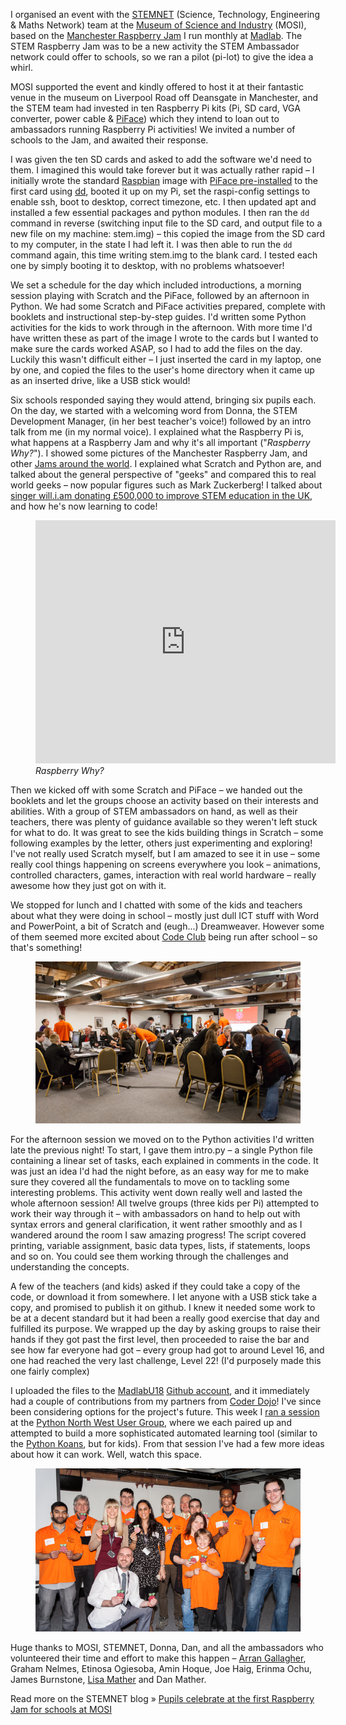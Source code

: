 I organised an event with the [STEMNET](http://www.stemnet.org.uk/) (Science, Technology,
Engineering & Maths Network) team at the [Museum of Science and Industry](http://www.mosi.org.uk/)
(MOSI), based on the [Manchester Raspberry Jam](http://mcrraspjam.org.uk/) I run monthly at
[Madlab](http://madlab.org.uk/). The STEM Raspberry Jam was to be a new activity the STEM Ambassador
network could offer to schools, so we ran a pilot (pi-lot) to give the idea a whirl.

MOSI supported the event and kindly offered to host it at their fantastic venue in the museum on
Liverpool Road off Deansgate in Manchester, and the STEM team had invested in ten Raspberry Pi kits
(Pi, SD card, VGA converter, power cable & [PiFace](http://pi.cs.man.ac.uk/interface.htm)) which
they intend to loan out to ambassadors running Raspberry Pi activities! We invited a number of
schools to the Jam, and awaited their response.

I was given the ten SD cards and asked to add the software we'd need to them. I imagined this would
take forever but it was actually rather rapid – I initially wrote the standard
[Raspbian](http://www.raspbian.org/) image with [PiFace
pre-installed](http://www.raspberrypi.org/phpBB3/viewtopic.php?f=45&t=25895) to the first card using
[dd](http://elinux.org/RPi_Easy_SD_Card_Setup#Copying_an_image_to_the_SD_card_in_Linux_.28command_line.29),
booted it up on my Pi, set the raspi-config settings to enable ssh, boot to desktop, correct
timezone, etc. I then updated apt and installed a few essential packages and python modules. I then
ran the `dd` command in reverse (switching input file to the SD card, and output file to a new file on
my machine: stem.img) – this copied the image from the SD card to my computer, in the state I had
left it. I was then able to run the `dd` command again, this time writing stem.img to the blank card.
I tested each one by simply booting it to desktop, with no problems whatsoever!

We set a schedule for the day which included introductions, a morning session playing with Scratch
and the PiFace, followed by an afternoon in Python. We had some Scratch and PiFace activities
prepared, complete with booklets and instructional step-by-step guides. I'd written some Python
activities for the kids to work through in the afternoon. With more time I'd have written these as
part of the image I wrote to the cards but I wanted to make sure the cards worked ASAP, so I had to
add the files on the day. Luckily this wasn't difficult either – I just inserted the card in my
laptop, one by one, and copied the files to the user's home directory when it came up as an inserted
drive, like a USB stick would!

Six schools responded saying they would attend, bringing six pupils each. On the day, we started
with a welcoming word from Donna, the STEM Development Manager, (in her best teacher's voice!)
followed by an intro talk from me (in my normal voice). I explained what the Raspberry Pi is, what
happens at a Raspberry Jam and why it's all important ("*Raspberry Why?*"). I showed some pictures
of the Manchester Raspberry Jam, and other [Jams around the
world](http://raspberryjam.org.uk/blog/2013/01/02/raspberry-jam-tokyo-29-12-12/). I explained what
Scratch and Python are, and talked about the general perspective of "geeks" and compared this to
real world geeks – now popular figures such as Mark Zuckerberg! I talked about [singer will.i.am
donating £500,000 to improve STEM education in the UK](http://www.bbc.co.uk/news/business-21747206),
and how he's now learning to code!

<figure class="wp-block-image">
<iframe frameborder="0" height="389" loading="lazy" src="https://docs.google.com/presentation/d/1t1fp-lJGberkgSEdYEmB5dZD6xGz53CJgiKDizERB30/embed?start=false&amp;loop=false&amp;delayms=3000" width="480"></iframe>
<figcaption><i>Raspberry Why?</i></figcaption>
</figure>

Then we kicked off with some Scratch and PiFace – we handed out the booklets and let the groups
choose an activity based on their interests and abilities. With a group of STEM ambassadors on hand,
as well as their teachers, there was plenty of guidance available so they weren't left stuck for
what to do. It was great to see the kids building things in Scratch – some following examples by the
letter, others just experimenting and exploring! I've not really used Scratch myself, but I am
amazed to see it in use – some really cool things happening on screens everywhere you look –
animations, controlled characters, games, interaction with real world hardware – really awesome how
they just got on with it.

We stopped for lunch and I chatted with some of the kids and teachers about what they were doing in
school – mostly just dull ICT stuff with Word and PowerPoint, a bit of Scratch and (eugh...)
Dreamweaver. However some of them seemed more excited about [Code Club](http://www.codeclub.org.uk/)
being run after school – so that's something!

<figure class="wp-block-image">
<img src="images/Stem-13.jpg" />
</figure>

For the afternoon session we moved on to the Python activities I'd written late the previous night!
To start, I gave them intro.py – a single Python file containing a linear set of tasks, each
explained in comments in the code. It was just an idea I'd had the night before, as an easy way for
me to make sure they covered all the fundamentals to move on to tackling some interesting problems.
This activity went down really well and lasted the whole afternoon session! All twelve groups (three
kids per Pi) attempted to work their way through it – with ambassadors on hand to help out with
syntax errors and general clarification, it went rather smoothly and as I wandered around the room I
saw amazing progress! The script covered printing, variable assignment, basic data types, lists, if
statements, loops and so on. You could see them working through the challenges and understanding the
concepts.

A few of the teachers (and kids) asked if they could take a copy of the code, or download it from
somewhere. I let anyone with a USB stick take a copy, and promised to publish it on github. I knew
it needed some work to be at a decent standard but it had been a really good exercise that day and
fulfilled its purpose. We wrapped up the day by asking groups to raise their hands if they got past
the first level, then proceeded to raise the bar and see how far everyone had got – every group had
got to around Level 16, and one had reached the very last challenge, Level 22! (I'd purposely made
this one fairly complex)

I uploaded the files to the [MadlabU18](http://yrs.madlab.org.uk/) [Github
account](https://github.com/madlabU18/Python-Intro), and it immediately had a couple of
contributions from my partners from [Coder Dojo](http://madlab.org.uk/content/tag/coderdojo/)! I've
since been considering options for the project's future. This week I [ran a
session](https://docs.google.com/presentation/d/1Q7Xu3-Z_tM0a1PpjA7SEdBPtl-q3VjQQaM8bd_a2t3E/present#slide=id.p)
at the [Python North West User
Group](http://madlab.org.uk/content/tag/north-west-python-user-group/), where we each paired up and
attempted to build a more sophisticated automated learning tool (similar to the [Python
Koans](https://github.com/gregmalcolm/python_koans/wiki), but for kids). From that session I've had
a few more ideas about how it can work. Well, watch this space.

<figure class="wp-block-image">
<img src="images/Stem-33.jpg" />
</figure>

Huge thanks to MOSI, STEMNET, Donna, Dan, and all the ambassadors who volunteered their time and
effort to make this happen – [Arran Gallagher](http://twitter.com/arrang), Graham Nelmes, Etinosa
Ogiesoba, Amin Hoque, Joe Haig, Erinma Ochu, James Burnstone, [Lisa
Mather](http://twitter.com/elsie_m_) and Dan Mather.

Read more on the STEMNET blog » [Pupils celebrate at the first Raspberry Jam for schools at
MOSI](http://networking.stemnet.org.uk/node/24895)
